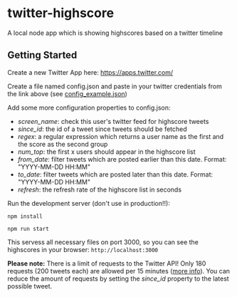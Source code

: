 # twitter-highscore
A local node app which is showing highscores based on a twitter timeline

## Getting Started

Create a new Twitter App here: https://apps.twitter.com/

Create a file named config.json and paste in your twitter credentials from the link above (see [config_example.json](config_example.json))

Add some more configuration properties to config.json:

* *screen_name*: check this user's twitter feed for highscore tweets
* *since_id*: the id of a tweet since tweets should be fetched
* *regex*: a regular expression which returns a user name as the first and the score as the second group
* *num_top*: the first x users should appear in the highscore list
* *from_date*: filter tweets which are posted earlier than this date. Format: "YYYY-MM-DD HH:MM"
* *to_date*: filter tweets which are posted later than this date. Format: "YYYY-MM-DD HH:MM"
* *refresh*: the refresh rate of the highscore list in seconds

Run the development server (don't use in production!!):

`npm install`

`npm run start`

This servess all necessary files on port 3000, so you can see the highscores in your browser: `http://localhost:3000`

**Please note:** There is a limit of requests to the Twitter API! Only 180 requests (200 tweets each) are allowed per 15 minutes ([more info](https://dev.twitter.com/rest/reference/get/statuses/user_timeline)). You can reduce the amount of requests by setting the *since_id* property to the latest possible tweet.
